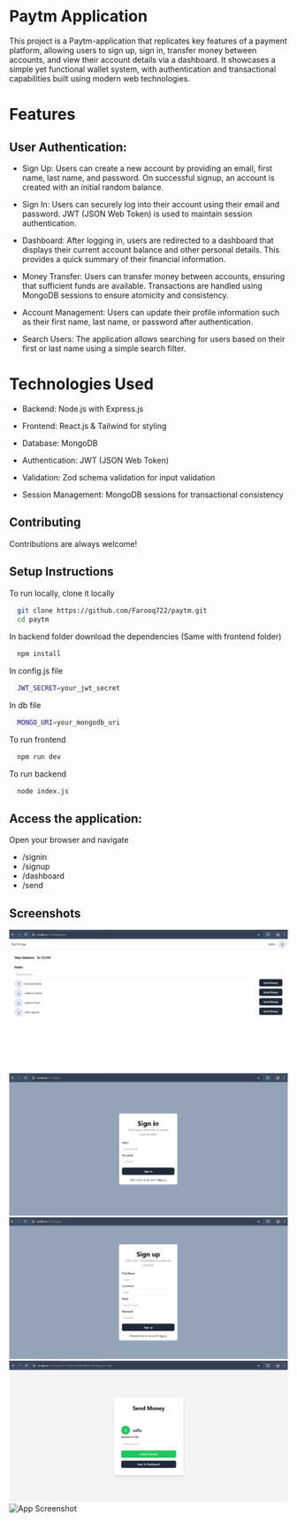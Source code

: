 
# Paytm Application

This project is a Paytm-application that replicates key features of a payment platform, allowing users to sign up, sign in, transfer money between accounts, and view their account details via a dashboard. It showcases a simple yet functional wallet system, with authentication and transactional capabilities built using modern web technologies.

# Features

## User Authentication:

- Sign Up: Users can create a new account by providing an email, first name, last name, and password. On successful signup, an account is created with an initial random balance.

- Sign In: Users can securely log into their account using their email and password. JWT (JSON Web Token) is used to maintain session authentication.

- Dashboard: After logging in, users are redirected to a dashboard that displays their current account balance and other personal details. This provides a quick summary of their financial information.

- Money Transfer: Users can transfer money between accounts, ensuring that sufficient funds are available. Transactions are handled using MongoDB sessions to ensure atomicity and consistency.

- Account Management: Users can update their profile information such as their first name, last name, or password after authentication.

- Search Users: The application allows searching for users based on their first or last name using a simple search filter.

# Technologies Used
- Backend: Node.js with Express.js

- Frontend: React.js & Tailwind for styling

- Database: MongoDB

- Authentication: JWT (JSON Web Token)

- Validation: Zod schema validation for input validation

- Session Management: MongoDB sessions for transactional consistency



## Contributing

Contributions are always welcome!



## Setup Instructions
To run locally, clone it locally
```bash
  git clone https://github.com/Farooq722/paytm.git
  cd paytm
```
In backend folder download the dependencies (Same with frontend folder)
```bash
  npm install
```
In config.js file 
```bash
  JWT_SECRET=your_jwt_secret
```
In db file
```bash
  MONGO_URI=your_mongodb_uri
```
To run frontend 
```bash
  npm run dev
```
To run backend
```bash
  node index.js
```
## Access the application: 
Open your browser and navigate 
- /signin
- /signup
- /dashboard
- /send

## Screenshots
![App Screenshot](./frontend/src/assets/dashboard.png)
![App Screenshot](./frontend/src/assets/signin.png)
![App Screenshot](./frontend/src/assets/signup.png)
![App Screenshot](./frontend/src/assets/sendMoney.png)
![App Screenshot](./frontend/src/assets/home.png)


